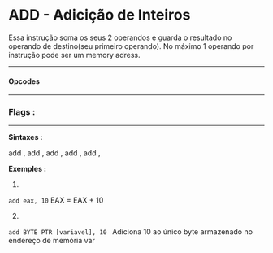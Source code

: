 # ADD - Adicição de Inteiros

Essa instrução soma os seus 2 operandos e guarda o resultado no operando de destino(seu primeiro operando). No máximo 1 operando por instrução pode ser um memory adress.


---


#### Opcodes




---

### Flags :



---


**Sintaxes :**

add <reg>, <reg>
add <reg>, <mem>
add <mem>, <reg>
add <reg>, <con>
add <mem>, <con>

**Exemples :**

1.
``add eax, 10``
EAX = EAX + 10

2.
``add BYTE PTR [variavel], 10 ``
Adiciona 10 ao único byte armazenado no endereço de memória var
